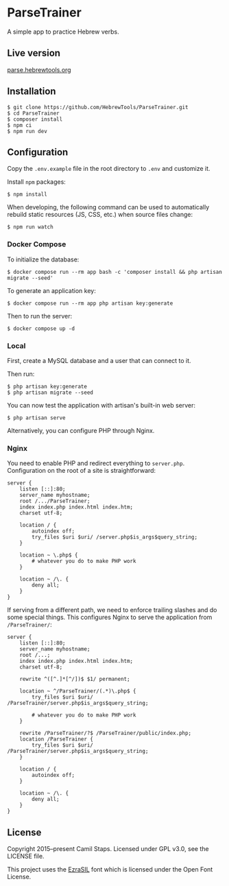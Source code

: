 # ParseTrainer

A simple app to practice Hebrew verbs.

## Live version

[parse.hebrewtools.org][live]

## Installation

    $ git clone https://github.com/HebrewTools/ParseTrainer.git
    $ cd ParseTrainer
    $ composer install
    $ npm ci
    $ npm run dev

## Configuration

Copy the `.env.example` file in the root directory to `.env` and customize it.

Install `npm` packages:

    $ npm install

When developing, the following command can be used to automatically rebuild
static resources (JS, CSS, etc.) when source files change:

    $ npm run watch

### Docker Compose

To initialize the database:

    $ docker compose run --rm app bash -c 'composer install && php artisan migrate --seed'

To generate an application key:

    $ docker compose run --rm app php artisan key:generate

Then to run the server:

    $ docker compose up -d

### Local

First, create a MySQL database and a user that can connect to it.

Then run:

    $ php artisan key:generate
    $ php artisan migrate --seed

You can now test the application with artisan's built-in web server:

    $ php artisan serve

Alternatively, you can configure PHP through Nginx.

### Nginx

You need to enable PHP and redirect everything to `server.php`. Configuration
on the root of a site is straightforward:

    server {
        listen [::]:80;
        server_name myhostname;
        root /.../ParseTrainer;
        index index.php index.html index.htm;
        charset utf-8;

        location / {
            autoindex off;
            try_files $uri $uri/ /server.php$is_args$query_string;
        }

        location ~ \.php$ {
            # whatever you do to make PHP work
        }

        location ~ /\. {
            deny all;
        }
    }

If serving from a different path, we need to enforce trailing slashes and do
some special things. This configures Nginx to serve the application from
`/ParseTrainer/`:

    server {
        listen [::]:80;
        server_name myhostname;
        root /...;
        index index.php index.html index.htm;
        charset utf-8;

        rewrite ^([^.]*[^/])$ $1/ permanent;

        location ~ ^/ParseTrainer/(.*)\.php$ {
            try_files $uri $uri/ /ParseTrainer/server.php$is_args$query_string;

            # whatever you do to make PHP work
        }

        rewrite /ParseTrainer/?$ /ParseTrainer/public/index.php;
        location /ParseTrainer {
            try_files $uri $uri/ /ParseTrainer/server.php$is_args$query_string;
        }

        location / {
            autoindex off;
        }

        location ~ /\. {
            deny all;
        }
    }

## License

Copyright 2015&ndash;present Camil Staps.
Licensed under GPL v3.0, see the LICENSE file.

This project uses the [EzraSIL][ezrasil] font which is licensed under the Open
Font License.

[ezrasil]: http://scripts.sil.org/cms/scripts/page.php?item_id=EzraSIL_Home
[live]: https://parse.hebrewtools.org/
